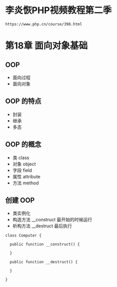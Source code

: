 # 李炎恢PHP视频教程第二季

```
https://www.php.cn/course/398.html
```

# 第18章 面向对象基础

## OOP

+ 面向过程
+ 面向对象


## OOP 的特点

+ 封装
+ 继承
+ 多态

## OOP 的概念

+ 类 class
+ 对象 object
+ 字段 field
+ 属性 attribute
+ 方法 method

## 创建 OOP

+ 类实例化
+ 构造方法 __construct 最开始的时候运行
+ 析构方法 __destruct  最后执行
```
class Computer {

  public function __construct() {

  }

  public function __destruct() {

  }

}
```





